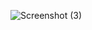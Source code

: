 ![Screenshot (3)](https://github.com/abdullahZD/Resume/assets/157589960/4655f8a9-fc92-4adf-b1be-e6bcc2ee17ab)
